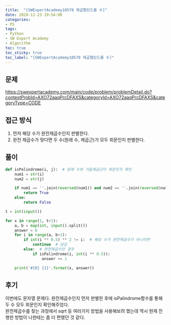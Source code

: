 ```yaml
---
title:  "[SWExpertAcademy10570 제곱펠린드롬 수]"
date: 2020-12-23 19:54:00
categories:
- PS
tags:
- Python
- SW Expert Academy
- Algorithm
toc: true
toc_sticky: true
toc_label: "[SWExpertAcademy10570 제곱펠린드롬 수]"
---
```

## 문제
<https://swexpertacademy.com/main/code/problem/problemDetail.do?contestProbId=AXO72aaqPrcDFAXS&categoryId=AXO72aaqPrcDFAXS&categoryType=CODE>

## 접근 방식
1. 먼저 해당 수가 완전제곱수인지 판별한다.
2. 완전 제곱수가 맞다면 두 수(원래 수, 제곱근)가 모두 회문인지 판별한다.

## 풀이

```python
def isPalindrome(i, j):  # 원래 수와 거듭제곱근이 회문인지 확인
    num1 = str(i)
    num2 = str(j)

    if num1 == ''.join(reversed(num1)) and num2 == ''.join(reversed(num2)):
        return True
    else:
        return False

t = int(input())

for x in range(1, t+1):
    a, b = map(int, input().split())
    answer = 0
    for i in range(a, b+1):
        if int(i ** 0.5) ** 2 != i:  # 해당 수가 완전제곱수가 아니라면
            continue  # 넘김
        else:  # 완전제곱수인 경우
            if isPalindrome(i, int(i ** 0.5)):
                answer += 1

    print('#{0} {1}'.format(x, answer))
```

## 후기
이번에도 문자열 문제다. 완전제곱수인지 먼저 판별한 후에 isPalindrome함수를 통해 두 수 모두 회문인지 확인해주었다.  
완전제곱수를 찾는 과정에서 sqrt 등 여러가지 방법을 사용해보려 했는데 역시 현재 진행한 방법이 나한테는 좀 더 편했던 것 같다.
